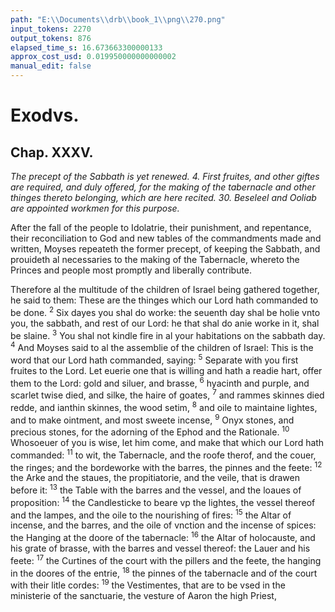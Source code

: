 ```yaml
---
path: "E:\\Documents\\drb\\book_1\\png\\270.png"
input_tokens: 2270
output_tokens: 876
elapsed_time_s: 16.673663300000133
approx_cost_usd: 0.019950000000000002
manual_edit: false
---
```

# Exodvs.

## Chap. XXXV.

*The precept of the Sabbath is yet renewed. 4. First fruites, and other giftes are required, and duly offered, for the making of the tabernacle and other thinges thereto belonging, which are here recited. 30. Beseleel and Ooliab are appointed workmen for this purpose.*

<aside>After the fall of the people to Idolatrie, their punishment, and repentance, their reconciliation to God and new tables of the commandments made and written, Moyses repeateth the former precept, of keeping the Sabbath, and prouideth al necessaries to the making of the Tabernacle, whereto the Princes and people most promptly and liberally contribute.</aside>

Therefore al the multitude of the children of Israel being gathered together, he said to them: These are the thinges which our Lord hath commanded to be done. <sup>2</sup> Six dayes you shal do worke: the seuenth day shal be holie vnto you, the sabbath, and rest of our Lord: he that shal do anie worke in it, shal be slaine. <sup>3</sup> You shal not kindle fire in al your habitations on the sabbath day. <sup>4</sup> And Moyses said to al the assemblie of the children of Israel: This is the word that our Lord hath commanded, saying: <sup>5</sup> Separate with you first fruites to the Lord. Let euerie one that is willing and hath a readie hart, offer them to the Lord: gold and siluer, and brasse, <sup>6</sup> hyacinth and purple, and scarlet twise died, and silke, the haire of goates, <sup>7</sup> and rammes skinnes died redde, and ianthin skinnes, the wood setim, <sup>8</sup> and oile to maintaine lightes, and to make ointment, and most sweete incense, <sup>9</sup> Onyx stones, and precious stones, for the adorning of the Ephod and the Rationale. <sup>10</sup> Whosoeuer of you is wise, let him come, and make that which our Lord hath commanded: <sup>11</sup> to wit, the Tabernacle, and the roofe therof, and the couer, the ringes; and the bordeworke with the barres, the pinnes and the feete: <sup>12</sup> the Arke and the staues, the propitiatorie, and the veile, that is drawen before it: <sup>13</sup> the Table with the barres and the vessel, and the loaues of proposition: <sup>14</sup> the Candlesticke to beare vp the lightes, the vessel thereof and the lampes, and the oile to the nourishing of fires: <sup>15</sup> the Altar of incense, and the barres, and the oile of vnction and the incense of spices: the Hanging at the doore of the tabernacle: <sup>16</sup> the Altar of holocauste, and his grate of brasse, with the barres and vessel thereof: the Lauer and his feete: <sup>17</sup> the Curtines of the court with the pillers and the feete, the hanging in the doores of the entrie, <sup>18</sup> the pinnes of the tabernacle and of the court with their litle cordes: <sup>19</sup> the Vestimentes, that are to be vsed in the ministerie of the sanctuarie, the vesture of Aaron the high Priest,